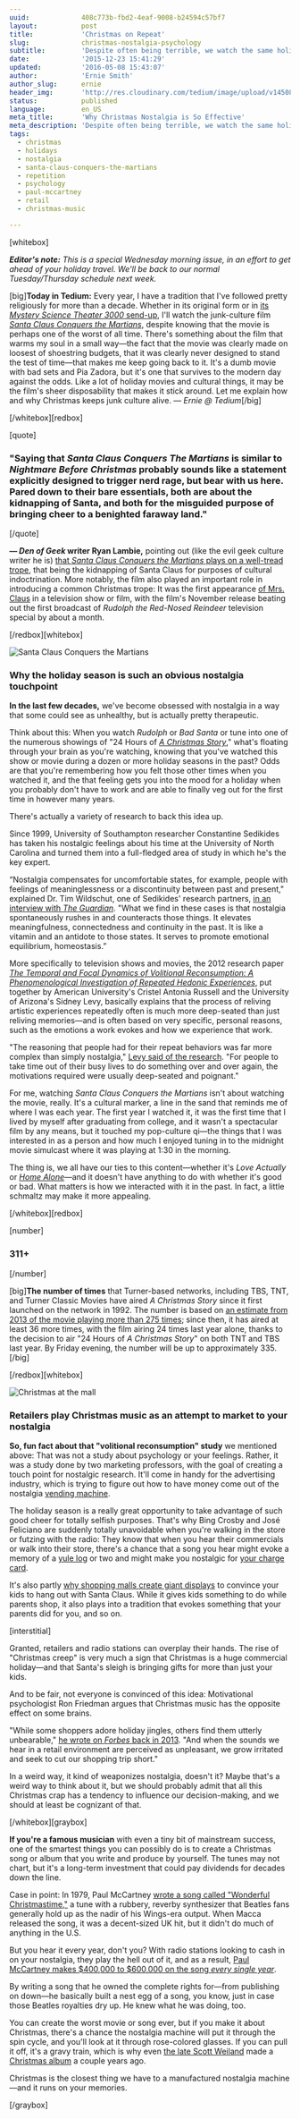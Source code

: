 ```yaml
---
uuid:             408c773b-fbd2-4eaf-9008-b24594c57bf7
layout:           post
title:            'Christmas on Repeat'
slug:             christmas-nostalgia-psychology
subtitle:         'Despite often being terrible, we watch the same holiday movies every year. Why''s that? Well, it''s not often about the movies—it''s about our memories.'
date:             '2015-12-23 15:41:29'
updated:          '2016-05-08 15:43:07'
author:           'Ernie Smith'
author_slug:      ernie
header_img:       'http://res.cloudinary.com/tedium/image/upload/v1450884896/sjzaxh5opnmkoxwiobep'
status:           published
language:         en_US
meta_title:       'Why Christmas Nostalgia is So Effective'
meta_description: 'Despite often being terrible, we watch the same holiday movies every year. Why''s that? Well, it''s not often about the movies—it''s about our memories.'
tags:
  - christmas
  - holidays
  - nostalgia
  - santa-claus-conquers-the-martians
  - repetition
  - psychology
  - paul-mccartney
  - retail
  - christmas-music

---
```


[whitebox]

_**Editor's note:** This is a special Wednesday morning issue, in an effort to get ahead of your holiday travel. We'll be back to our normal Tuesday/Thursday schedule next week._

[big]**Today in Tedium:** Every year, I have a tradition that I've followed pretty religiously for more than a decade. Whether in its original form or in [its *Mystery Science Theater 3000* send-up](http://amzn.to/1JtvGSY), I'll watch the junk-culture film [*Santa Claus Conquers the Martians*](https://archive.org/details/santa_claus_conquers_the_martians_ipod), despite knowing that the movie is perhaps one of the worst of all time. There's something about the film that warms my soul in a small way—the fact that the movie was clearly made on loosest of shoestring budgets, that it was clearly never designed to stand the test of time—that makes me keep going back to it. It's a dumb movie with bad sets and Pia Zadora, but it's one that survives to the modern day against the odds. Like a lot of holiday movies and cultural things, it may be the film's sheer disposability that makes it stick around. Let me explain how and why Christmas keeps junk culture alive. *— Ernie @ Tedium*[/big]

[/whitebox][redbox]

[quote]
### "Saying that *Santa Claus Conquers The Martians* is similar to *Nightmare Before Christmas* probably sounds like a statement explicitly designed to trigger nerd rage, but bear with us here. Pared down to their bare essentials, both are about the kidnapping of Santa, and both for the misguided purpose of bringing cheer to a benighted faraway land."
[/quote]

**— *Den of Geek* writer Ryan Lambie,** pointing out (like the evil geek culture writer he is) [that *Santa Claus Conquers the Martians* plays on a well-tread trope](http://www.denofgeek.us/movies/santa-claus-conquers-the-martians/38091/10-remarkable-things-santa-claus-conquers-the-martians), that being the kidnapping of Santa Claus for purposes of cultural indoctrination.  More notably, the film also played an important role in introducing a common Christmas trope: It was the first appearance [of Mrs. Claus](http://tvtropes.org/pmwiki/pmwiki.php/Main/MrsClaus) in a television show or film, with the film's November release beating out the first broadcast of *Rudolph the Red-Nosed Reindeer* television special by about a month.

[/redbox][whitebox]

![Santa Claus Conquers the Martians](http://res.cloudinary.com/tedium/image/upload/v1450885162/l9h3ozxo4wsvxbdl1ejq.jpg)

### Why the holiday season is such an obvious nostalgia touchpoint

**In the last few decades,** we've become obsessed with nostalgia in a way that some could see as unhealthy, but is actually pretty therapeutic.

Think about this: When you watch *Rudolph* or *Bad Santa* or tune into one of the numerous showings of "24 Hours of [*A Christmas Story*](http://amzn.to/1Zos6CV)," what's floating through your brain as you're watching, knowing that you've watched this show or movie during a dozen or more holiday seasons in the past? Odds are that you're remembering how you felt those other times when you watched it, and the that feeling gets you into the mood for a holiday when you probably don't have to work and are able to finally veg out for the first time in however many years.

There's actually a variety of research to back this idea up.

Since 1999, University of Southampton researcher Constantine Sedikides has taken his nostalgic feelings about his time at the University of North Carolina and turned them into a full-fledged area of study in which he's the key expert.

“Nostalgia compensates for uncomfortable states, for example, people with feelings of meaninglessness or a discontinuity between past and present," explained Dr. Tim Wildschut, one of Sedikides' research partners, [in an interview with *The Guardian*](http://www.theguardian.com/society/2014/nov/09/look-back-in-joy-the-power-of-nostalgia). "What we find in these cases is that nostalgia spontaneously rushes in and counteracts those things. It elevates meaningfulness, connectedness and continuity in the past. It is like a vitamin and an antidote to those states. It serves to promote emotional equilibrium, homeostasis.”

More specifically to television shows and movies, the 2012 research paper [*The Temporal and Focal Dynamics of Volitional Reconsumption: A Phenomenological Investigation of Repeated Hedonic Experiences*](http://www.gwern.net/docs/culture/2012-russell.pdf), put together by American University's Cristel Antonia Russell and the University of Arizona's Sidney Levy, basically explains that the process of reliving artistic experiences repeatedly often is much more deep-seated than just reliving memories—and is often based on very specific, personal reasons, such as the emotions a work evokes and how we experience that work.

"The reasoning that people had for their repeat behaviors was far more complex than simply nostalgia," [Levy said of the research](http://www.sciencedaily.com/releases/2012/05/120529113300.htm). "For people to take time out of their busy lives to do something over and over again, the motivations required were usually deep-seated and poignant."

For me, watching *Santa Claus Conquers the Martians* isn't about watching the movie, really. It's a cultural marker, a line in the sand that reminds me of where I was each year. The first year I watched it, it was the first time that I lived by myself after graduating from college, and it wasn't a spectacular film by any means, but it touched my pop-culture qi—the things that I was interested in as a person and how much I enjoyed tuning in to the midnight movie simulcast where it was playing at 1:30 in the morning.

The thing is, we all have our ties to this content—whether it's *Love Actually* or [*Home Alone*](http://amzn.to/1YBhL49)—and it doesn't have anything to do with whether it's good or bad. What matters is how we interacted with it in the past. In fact, a little schmaltz may make it more appealing.

[/whitebox][redbox]

[number]
### 311+
[/number]

[big]**The number of times** that Turner-based networks, including TBS, TNT, and Turner Classic Movies have aired *A Christmas Story* since it first launched on the network in 1992. The number is based on [an estimate from 2013 of the movie playing more than 275 times](http://tvbythenumbers.zap2it.com/2013/12/12/24-hours-of-a-christmas-story-returns-as-perennial-favorite-marks-30th-anniversary/); since then, it has aired at least 36 more times, with the film airing 24 times last year alone, thanks to the decision to air "24 Hours of *A Christmas Story*" on both TNT and TBS last year. By Friday evening, the number will be up to approximately 335.[/big]

[/redbox][whitebox]

![Christmas at the mall](http://res.cloudinary.com/tedium/image/upload/v1450885240/fr74hcx5bnmvrw0xh6hf.jpg)

### Retailers play Christmas music as an attempt to market to your nostalgia

**So, fun fact about that "volitional reconsumption" study** we mentioned above: That was not a study about psychology or your feelings. Rather, it was a study done by two marketing professors, with the goal of creating a touch point for nostalgic research. It'll come in handy for the advertising industry, which is trying to figure out how to have money come out of the nostalgia [vending machine](http://tedium.co/2015/06/25/how-vending-machines-work/).

The holiday season is a really great opportunity to take advantage of such good cheer for totally selfish purposes. That's why Bing Crosby and José Feliciano are suddenly totally unavoidable when you're walking in the store or futzing with the radio: They know that when you hear their commercials or walk into their store, there's a chance that a song you hear might evoke a memory of a [yule log](https://www.youtube.com/watch?v=x6pJfg38qaU) or two and might make you nostalgic for [your charge card](http://tedium.co/2015/06/09/credit-card-history/).

It's also partly [why shopping malls create giant displays](http://associationsnow.com/2015/12/malls-hope-santa-gifts/) to convince your kids to hang out with Santa Claus. While it gives kids something to do while parents shop, it also plays into a tradition that evokes something that your parents did for you, and so on.

[interstitial]

Granted, retailers and radio stations can overplay their hands. The rise of "Christmas creep" is very much a sign that Christmas is a huge commercial holiday—and that Santa's sleigh is bringing gifts for more than just your kids.

And to be fair, not everyone is convinced of this idea: Motivational psychologist Ron Friedman argues that Christmas music has the opposite effect on some brains.

"While some shoppers adore holiday jingles, others find them utterly unbearable," [he wrote on *Forbes* back in 2013](http://www.forbes.com/sites/onmarketing/2013/12/19/does-christmas-music-make-us-buy-less/). "And when the sounds we hear in a retail environment are perceived as unpleasant, we grow irritated and seek to cut our shopping trip short."

In a weird way, it kind of weaponizes nostalgia, doesn't it? Maybe that's a weird way to think about it, but we should probably admit that all this Christmas crap has a tendency to influence our decision-making, and we should at least be cognizant of that.

[/whitebox][graybox]

**If you're a famous musician** with even a tiny bit of mainstream success, one of the smartest things you can possibly do is to create a Christmas song or album that you write and produce by yourself. The tunes may not chart, but it's a long-term investment that could pay dividends for decades down the line.

Case in point: In 1979, Paul McCartney [wrote a song called "Wonderful Christmastime,"](https://www.youtube.com/watch?v=V9BZDpni56Y) a tune with a rubbery, reverby synthesizer that Beatles fans generally hold up as the nadir of his Wings-era output. When Macca released the song, it was a decent-sized UK hit, but it didn't do much of anything in the U.S.

But you hear it every year, don't you? With radio stations looking to cash in on your nostalgia, they play the hell out of it, and as a result, [Paul McCartney makes $400,000 to $600,000 on the song *every single year*](http://www.forbes.com/sites/zackomalleygreenburg/2010/12/23/paul-mccartney-continues-to-have-a-wonderful-financial-christmas-time/).

By writing a song that he owned the complete rights for—from publishing on down—he basically built a nest egg of a song, you know, just in case those Beatles royalties dry up. He knew what he was doing, too.

You can create the worst movie or song ever, but if you make it about Christmas, there's a chance the nostalgia machine will put it through the spin cycle, and you'll look at it through rose-colored glasses. If you can pull it off, it's a gravy train, which is why even [the late Scott Weiland](http://tedium.co/2015/12/08/scott-weiland-stone-temple-pilots-what-next/) made a [Christmas album](http://amzn.to/22pkjXG) a couple years ago.

Christmas is the closest thing we have to a manufactured nostalgia machine—and it runs on your memories.

[/graybox]
